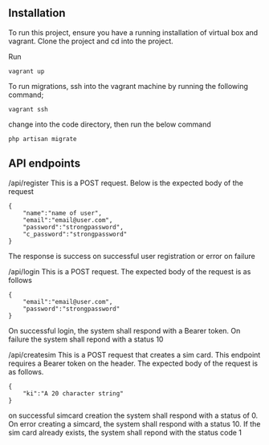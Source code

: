 
## Installation

To run this project, ensure you have a running installation of virtual box and vagrant.
Clone the project and cd into the project.

Run 
```
vagrant up
```

To run migrations, ssh into the vagrant machine by running the following command;
```
vagrant ssh
```

change into the code directory, then run the below command

```
php artisan migrate
```

## API endpoints
/api/register This is a POST request. Below is the expected body of the request
```
{
    "name":"name of user",
    "email":"email@user.com",
    "password":"strongpassword",
    "c_password":"strongpassword"
}
``` 
The response is success on successful user registration or error on failure



/api/login This is a POST request. The expected body of the request is as follows
```
{
    "email":"email@user.com",
    "password":"strongpassword"
}
```
On successful login, the system shall respond with a Bearer token. On failure the system shall repond with a status 10

/api/createsim This is a POST request that creates a sim card. This endpoint requires a Bearer token on the header. The expected body of the request is as follows.
```
{
    "ki":"A 20 character string"
}
```
on successful simcard creation the system shall respond with a status of 0. On error creating a simcard, the system shall respond with a status 10.
If the sim card already exists, the system shall repond with the status code 1
